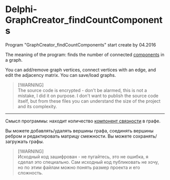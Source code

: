 # Delphi-GraphCreator_findCountComponents
Program "GraphCreator_findCountComponents" start create by 04.2016

The meaning of the program: finds the number of connected [components](https://en.wikipedia.org/wiki/Component_(graph_theory)) in a graph.

You can add/remove graph vertices, connect vertices with an edge, and edit the adjacency matrix. You can save/load graphs.

> [!WARNING]\
> The source code is encrypted - don't be alarmed, this is not a mistake, I did it on purpose. I don't want to publish the source code itself, but from these files you can understand the size of the project and its complexity.

---

Смысл программы: находит количество [компонент связности](https://ru.wikipedia.org/wiki/Компонента_связности_графа) в графе.

Вы можете добавлять/удалять вершины графа, соединять вершины ребром и редактировать матрицу смежности. Вы можете сохранять/загружать графы.

> [!WARNING]\
> Исходный код зашифрован - не пугайтесь, это не ошибка, я сделал это специально. Сам исходный код публиковать не хочу, но по этим файлам можно понять размер проекта и его сложность.

